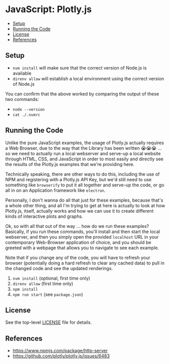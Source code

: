 # JavaScript: Plotly.js

<!-- MarkdownTOC -->

- [Setup](#setup)
- [Running the Code](#running-the-code)
- [License](#license)
- [References](#references)

<!-- /MarkdownTOC -->

<a id="setup"></a>
## Setup

- `nvm install` will make sure that the correct version of Node.js is available
- `direnv allow` will establish a local environment using the correct version of Node.js

You can confirm that the above worked by comparing the output of these two commands:

- `node --version`
- `cat ./.nvmrc`

<a id="running-the-code"></a>
## Running the Code

Unlike the pure JavaScript examples, the usage of Plotly.js actually requires a Web Browser, due to the way that the Library has been written 😭😭😭 ... so we need to actually run a local webserver and serve-up a local website through HTML, CSS, and JavaScript in order to most easily and directly see the results of the Plotly.js examples that we're providing here.

Technically speaking, there are other ways to do this, including the use of NPM and registering with a Plotly.js API Key, but we'd still need to use something like `browserify` to put it all together and serve-up the code, or go all in on an Application framework like `electron`.

Personally, I don't wanna do all that just for these examples, because that's a whole other thing, and all I'm trying to get at here is actually to look at how Plotly.js, itself, actually works and how we can use it to create different kinds of interactive plots and graphs.

Ok, so with all that out of the way ... how do we run these examples? Basically, if you run these commands, you'll install and then start the local webserver, and then you simply open the provided `localhost` URL in your contemporary Web-Browser application of choice, and you should be greeted with a webpage that allows you to navigate to see each example.

Note that if you change any of the code, you will have to refresh your browser (potentially doing a hard refresh to clear any cached data) to pull in the changed code and see the updated renderings.

1. `nvm install` (optional, first time only)
1. `direnv allow` (first time only)
1. `npm install`
1. `npm run start` (see `package.json`)

<a id="license"></a>
## License

See the top-level [LICENSE](../../LICENSE) file for details.

<a id="references"></a>
## References

- https://www.npmjs.com/package/http-server
- https://github.com/plotly/plotly.js/issues/6483
